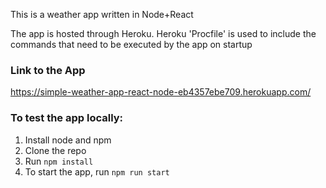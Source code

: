 This is a weather app written in Node+React

The app is hosted through Heroku.
Heroku 'Procfile' is used to include the commands that need to be executed by the app on startup

### Link to the App
https://simple-weather-app-react-node-eb4357ebe709.herokuapp.com/


### To test the app locally:
1. Install node and npm
2. Clone the repo
3. Run `npm install`
4. To start the app, run `npm run start`
